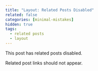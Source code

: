 ```yaml
---
title: "Layout: Related Posts Disabled"
related: false
categories: [minimal-mistakes]
hidden: true
tags:
  - related posts
  - layout
---
```


This post has related posts disabled.

Related post links should not appear.
